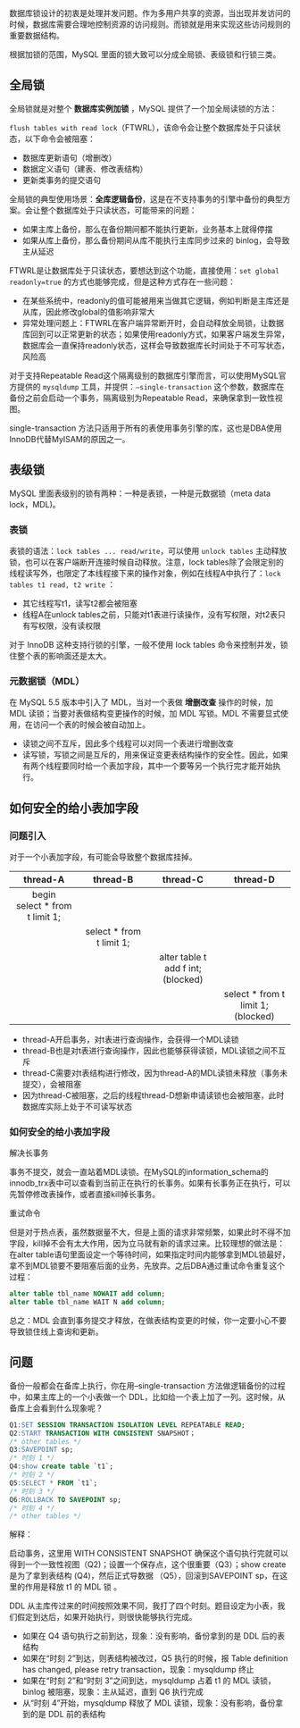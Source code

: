 数据库锁设计的初衷是处理并发问题。作为多用户共享的资源，当出现并发访问的时候，数据库需要合理地控制资源的访问规则。而锁就是用来实现这些访问规则的重要数据结构。

根据加锁的范围，MySQL 里面的锁大致可以分成全局锁、表级锁和行锁三类。

## 全局锁

全局锁就是对整个 **数据库实例加锁** ，MySQL 提供了一个加全局读锁的方法：

`flush tables with read lock`（FTWRL），该命令会让整个数据库处于只读状态，以下命令会被阻塞：

- 数据库更新语句（增删改）
- 数据定义语句（建表、修改表结构）
- 更新类事务的提交语句

全局锁的典型使用场景：**全库逻辑备份**，这是在不支持事务的引擎中备份的典型方案。会让整个数据库处于只读状态，可能带来的问题：

- 如果主库上备份，那么在备份期间都不能执行更新，业务基本上就得停摆
- 如果从库上备份，那么备份期间从库不能执行主库同步过来的 binlog，会导致主从延迟

FTWRL是让数据库处于只读状态，要想达到这个功能，直接使用：`set global readonly=true` 的方式也能够完成，但是这种方式存在一些问题：

- 在某些系统中，readonly的值可能被用来当做其它逻辑，例如判断是主库还是从库，因此修改global的值影响非常大
- 异常处理问题上：FTWRL在客户端异常断开时，会自动释放全局锁，让数据库回到可以正常更新的状态；如果使用readonly方式，如果客户端发生异常，数据库会一直保持readonly状态，这样会导致数据库长时间处于不可写状态，风险高



对于支持Repeatable Read这个隔离级别的数据库引擎而言，可以使用MySQL官方提供的 `mysqldump` 工具，并提供：`–single-transaction` 这个参数，数据库在备份之前会启动一个事务，隔离级别为Repeatable Read，来确保拿到一致性视图。

single-transaction 方法只适用于所有的表使用事务引擎的库，这也是DBA使用InnoDB代替MyISAM的原因之一。



## 表级锁

MySQL 里面表级别的锁有两种：一种是表锁，一种是元数据锁（meta data lock，MDL)。



### 表锁

表锁的语法：`lock tables ... read/write`，可以使用 `unlock tables` 主动释放锁，也可以在客户端断开连接时候自动释放。注意，lock tables除了会限定别的线程读写外，也限定了本线程接下来的操作对象，例如在线程A中执行了：`lock tables t1 read, t2 write` ：

- 其它线程写t1，读写t2都会被阻塞
- 线程A在unlock tables之前，只能对t1表进行读操作，没有写权限，对t2表只有写权限，没有读权限

对于 InnoDB 这种支持行锁的引擎，一般不使用 lock tables 命令来控制并发，锁住整个表的影响面还是太大。



### 元数据锁（MDL）

在 MySQL 5.5 版本中引入了 MDL，当对一个表做 **增删改查** 操作的时候，加 MDL 读锁；当要对表做结构变更操作的时候，加 MDL 写锁。MDL 不需要显式使用，在访问一个表的时候会被自动加上。

- 读锁之间不互斥，因此多个线程可以对同一个表进行增删改查
- 读写锁，写锁之间是互斥的，用来保证变更表结构操作的安全性。因此，如果有两个线程要同时给一个表加字段，其中一个要等另一个执行完才能开始执行。



## 如何安全的给小表加字段

### 问题引入

对于一个小表加字段，有可能会导致整个数据库挂掉。

|              thread-A               |         thread-B         |                thread-C                 |                thread-D                 |
| :---------------------------------: | :----------------------: | :-------------------------------------: | :-------------------------------------: |
| begin<br />select * from t limit 1; |                          |                                         |                                         |
|                                     | select * from t limit 1; |                                         |                                         |
|                                     |                          | alter table t add f int;<br />(blocked) |                                         |
|                                     |                          |                                         | select * from t limit 1;<br />(blocked) |

- thread-A开启事务，对t表进行查询操作，会获得一个MDL读锁
- thread-B也是对t表进行查询操作，因此也能够获得读锁，MDL读锁之间不互斥
- thread-C需要对t表结构进行修改，因为thread-A的MDL读锁未释放（事务未提交），会被阻塞
- 因为thread-C被阻塞，之后的线程thread-D想新申请读锁也会被阻塞，此时数据库实际上处于不可读写状态

### 如何安全的给小表加字段

解决长事务

事务不提交，就会一直站着MDL读锁。在MySQL的information_schema的innodb_trx表中可以查看到当前正在执行的长事务。如果有长事务正在执行，可以先暂停修改表操作，或者直接kill掉长事务。

重试命令

但是对于热点表，虽然数据量不大，但是上面的请求非常频繁，如果此时不得不加字段，kill掉不会有太大作用，因为立马就有新的请求过来。比较理想的做法是：在alter table语句里面设定一个等待时间，如果指定时间内能够拿到MDL锁最好，拿不到MDL锁要不要阻塞后面的业务，先放弃。之后DBA通过重试命令重复这个过程：

```sql
alter table tbl_name NOWAIT add column;
alter table tbl_name WAIT N add column;
```

总之：MDL 会直到事务提交才释放，在做表结构变更的时候，你一定要小心不要导致锁住线上查询和更新。



## 问题

备份一般都会在备库上执行，你在用–single-transaction 方法做逻辑备份的过程中，如果主库上的一个小表做一个 DDL，比如给一个表上加了一列。这时候，从备库上会看到什么现象呢？

```sql
Q1:SET SESSION TRANSACTION ISOLATION LEVEL REPEATABLE READ;
Q2:START TRANSACTION WITH CONSISTENT SNAPSHOT；
/* other tables */
Q3:SAVEPOINT sp;
/* 时刻 1 */
Q4:show create table `t1`;
/* 时刻 2 */
Q5:SELECT * FROM `t1`;
/* 时刻 3 */
Q6:ROLLBACK TO SAVEPOINT sp;
/* 时刻 4 */
/* other tables */
```

解释：

启动事务，这里用 WITH CONSISTENT SNAPSHOT 确保这个语句执行完就可以得到一个一致性视图（Q2)；设置一个保存点，这个很重要（Q3）；show create 是为了拿到表结构 (Q4)，然后正式导数据 （Q5），回滚到SAVEPOINT sp，在这里的作用是释放 t1 的 MDL 锁 。

DDL 从主库传过来的时间按照效果不同，我打了四个时刻。题目设定为小表，我们假定到达后，如果开始执行，则很快能够执行完成。

-  如果在 Q4 语句执行之前到达，现象：没有影响，备份拿到的是 DDL 后的表结构
- 如果在“时刻 2”到达，则表结构被改过，Q5 执行的时候，报 Table definition has changed, please retry transaction，现象：mysqldump 终止
- 如果在“时刻 2”和“时刻 3”之间到达，mysqldump 占着 t1 的 MDL 读锁，binlog 被阻塞，现象：主从延迟，直到 Q6 执行完成
- 从“时刻 4”开始，mysqldump 释放了 MDL 读锁，现象：没有影响，备份拿到的是 DDL 前的表结构